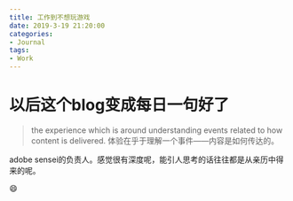 ```yaml
---
title: 工作到不想玩游戏
date: 2019-3-19 21:20:00
categories:
- Journal
tags:
- Work
---
```


# 以后这个blog变成每日一句好了
>the experience which is around understanding events related to how content is delivered.
体验在乎于理解一个事件——内容是如何传达的。

adobe sensei的负责人。感觉很有深度呢，能引人思考的话往往都是从亲历中得来的呢。

:smile: